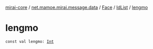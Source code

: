 [mirai-core](../../../index.md) / [net.mamoe.mirai.message.data](../../index.md) / [Face](../index.md) / [IdList](index.md) / [lengmo](./lengmo.md)

# lengmo

`const val lengmo: `[`Int`](https://kotlinlang.org/api/latest/jvm/stdlib/kotlin/-int/index.html)